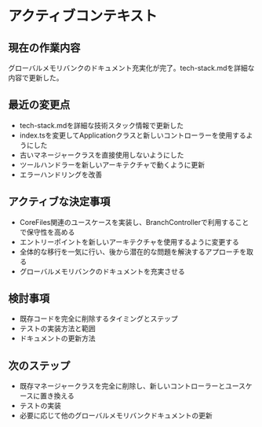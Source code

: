 # アクティブコンテキスト

## 現在の作業内容

グローバルメモリバンクのドキュメント充実化が完了。tech-stack.mdを詳細な内容で更新した。
## 最近の変更点

- tech-stack.mdを詳細な技術スタック情報で更新した
- index.tsを変更してApplicationクラスと新しいコントローラーを使用するようにした
- 古いマネージャークラスを直接使用しないようにした
- ツールハンドラーを新しいアーキテクチャで動くように更新
- エラーハンドリングを改善
## アクティブな決定事項

- CoreFiles関連のユースケースを実装し、BranchControllerで利用することで保守性を高める
- エントリーポイントを新しいアーキテクチャを使用するように変更する
- 全体的な移行を一気に行い、後から潜在的な問題を解決するアプローチを取る
- グローバルメモリバンクのドキュメントを充実させる
## 検討事項

- 既存コードを完全に削除するタイミングとステップ
- テストの実装方法と範囲
- ドキュメントの更新方法
## 次のステップ

- 既存マネージャークラスを完全に削除し、新しいコントローラーとユースケースに置き換える
- テストの実装
- 必要に応じて他のグローバルメモリバンクドキュメントの更新
